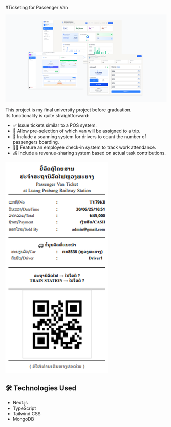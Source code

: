 #Ticketing for Passenger Van

![หน้าจอแอป](./public/000004.png)

This project is my final university project before graduation.  
Its functionality is quite straightforward:

- ✅ Issue tickets similar to a POS system.
- 🚐 Allow pre-selection of which van will be assigned to a trip.
- 📲 Include a scanning system for drivers to count the number of passengers boarding.
- 👨‍💼 Feature an employee check-in system to track work attendance.
- 💰 Include a revenue-sharing system based on actual task contributions.

![หน้าจอแอป](./public/ticket.png)

## 🛠 Technologies Used

- Next.js
- TypeScript
- Tailwind CSS
- MongoDB